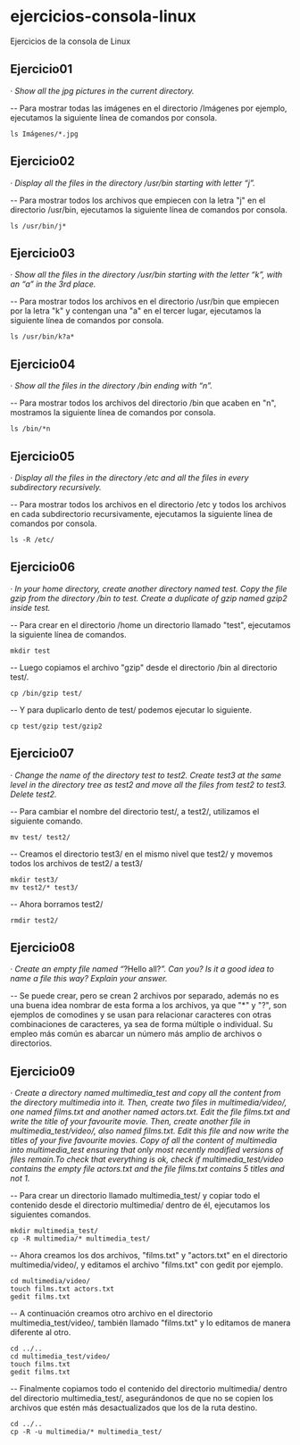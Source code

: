 # ejercicios-consola-linux
Ejercicios de la consola de Linux

## Ejercicio01
· *Show all the jpg pictures in the current directory.*

-- Para mostrar todas las imágenes en el directorio /Imágenes por ejemplo, ejecutamos la siguiente línea de comandos por consola.

```console
ls Imágenes/*.jpg
```

## Ejercicio02
· *Display all the files in the directory /usr/bin starting with letter “j”.*

-- Para mostrar todos los archivos que empiecen con la letra "j" en el directorio /usr/bin, ejecutamos la siguiente línea de comandos por consola.

```console
ls /usr/bin/j*
```

## Ejercicio03
· *Show all the files in the directory /usr/bin starting with the letter “k”, with an “a” in the 3rd place.*

-- Para mostrar todos los archivos en el directorio /usr/bin que empiecen por la letra "k" y contengan una "a" en el tercer lugar, ejecutamos la siguiente línea de comandos por consola.

```console
ls /usr/bin/k?a*
```

## Ejercicio04
· *Show all the files in the directory /bin ending with “n”.*

-- Para mostrar todos los archivos del directorio /bin que acaben en "n", mostramos la siguiente línea de comandos por consola. 

```console
ls /bin/*n
```

## Ejercicio05
· *Display all the files in the directory /etc and all the files in every subdirectory recursively.*

-- Para mostrar todos los archivos en el directorio /etc y todos los archivos en cada subdirectorio recursivamente, ejecutamos la siguiente línea de comandos por consola.

```console
ls -R /etc/
```

## Ejercicio06
· *In your home directory, create another directory named test. Copy the file gzip from the directory /bin to test. Create a duplicate of gzip named gzip2 inside test.*

-- Para crear en el directorio /home un directorio llamado "test", ejecutamos la siguiente línea de comandos.

```console
mkdir test
```

-- Luego copiamos el archivo "gzip" desde el directorio /bin al directorio test/.

```console
cp /bin/gzip test/
```

-- Y para duplicarlo dento de test/ podemos ejecutar lo siguiente.

```console
cp test/gzip test/gzip2
```

## Ejercicio07
· *Change the name of the directory test to test2. Create test3 at the same level in the directory tree as test2 and move all the files from test2 to test3. Delete test2.*

-- Para cambiar el nombre del directorio test/, a test2/, utilizamos el siguiente comando.

```console
mv test/ test2/
```

-- Creamos el directorio test3/ en el mismo nivel que test2/ y movemos todos los archivos de test2/ a test3/

```console
mkdir test3/
mv test2/* test3/
```

-- Ahora borramos test2/

```console
rmdir test2/
```

## Ejercicio08
· *Create an empty file named “*?Hello all?*”. Can you? Is it a good idea to name a file this way? Explain your answer.*

-- Se puede crear, pero se crean 2 archivos por separado, además no es una buena idea nombrar de esta forma a los archivos, ya que "*" y "?", son ejemplos de comodines y se usan para relacionar caracteres con otras combinaciones de caracteres, ya sea de forma múltiple o individual. Su empleo más común es abarcar un número más amplio de archivos o directorios.


## Ejercicio09
· *Create a directory named multimedia_test and copy all the content from the directory multimedia into it. Then, create two files in multimedia/video/, one named films.txt and another named actors.txt. Edit the file films.txt and write the title of your favourite movie. Then, create another file in multimedia_test/video/, also named films.txt. Edit this file and now write the titles of your five favourite movies. Copy of all the content of multimedia into multimedia_test ensuring that only most recently modified versions of files remain.To check that everything is ok, check if multimedia_test/video contains the empty file actors.txt and the file films.txt contains 5 titles and not 1.*

-- Para crear un directorio llamado multimedia_test/ y copiar todo el contenido desde el directorio multimedia/ dentro de él, ejecutamos los siguientes comandos.

```console
mkdir multimedia_test/
cp -R multimedia/* multimedia_test/
```

-- Ahora creamos los dos archivos, "films.txt" y "actors.txt" en el directorio multimedia/video/, y editamos el archivo "films.txt" con gedit por ejemplo.

```console
cd multimedia/video/
touch films.txt actors.txt
gedit films.txt
```

-- A continuación creamos otro archivo en el directorio multimedia_test/video/, también llamado "films.txt" y lo editamos de manera diferente al otro.

```console
cd ../..
cd multimedia_test/video/
touch films.txt
gedit films.txt
```

-- Finalmente copiamos todo el contenido del directorio multimedia/ dentro del directorio multimedia_test/, asegurándonos de que no se copien los archivos que estén más desactualizados que los de la ruta destino.

```console
cd ../.. 
cp -R -u multimedia/* multimedia_test/
```
